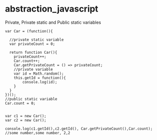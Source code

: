 # abstraction_javascript
Private, Private static and Public static variables


    var Car = (function(){
       
      //private static variable
      var privateCount = 0;
      
      return function Car(){
        privateCount++;
        Car.count++;
        Car.getPrivateCount = () => privateCount;
        //private variable
        var id = Math.random();
        this.getId = function(){
            console.log(id); 
        }
      }
    })();
    //public static variable
    Car.count = 0;
  
  
    var c1 = new Car();
    var c2 = new Car(); 
  
    console.log(c1.getId(),c2.getId(), Car.getPrivateCount(),Car.count); //some number,some number, 2,2
